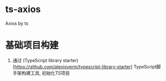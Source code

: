 # ts-axios
Axios by ts 

# 基础项目构建
1. 通过 (TypeScript library starter)[https://github.com/alexjoverm/typescript-library-starter] TypeScript脚手架构建工具, 初始化TS项目